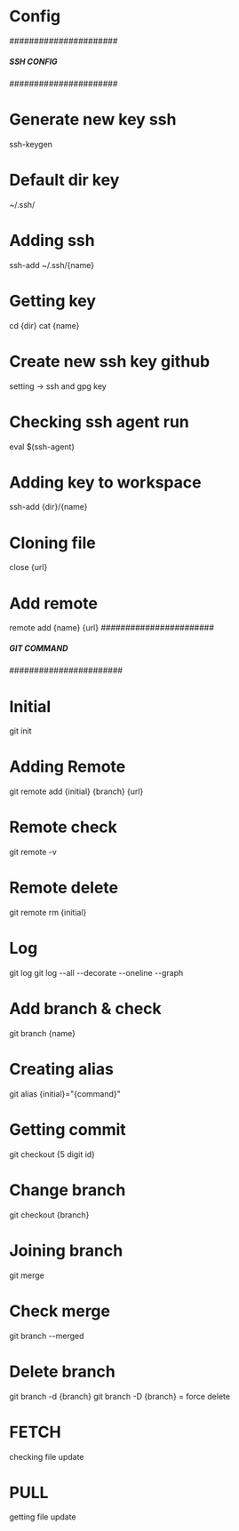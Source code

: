 # Config

######################
##### SSH CONFIG #####
######################
# Generate new key ssh
ssh-keygen
# Default dir key
~/.ssh/
# Adding ssh
ssh-add ~/.ssh/{name}
# Getting key
cd {dir}
cat {name}
# Create new ssh key github 
setting -> ssh and gpg key
# Checking ssh agent run
eval $(ssh-agent)
# Adding key to workspace
ssh-add {dir}/{name}
# Cloning file
close {url}
# Add remote
remote add {name} {url}
#######################
##### GIT COMMAND #####
#######################
# Initial
git init
# Adding Remote
git remote add {initial} {branch} {url}
# Remote check
git remote -v
# Remote delete
git remote rm {initial}
# Log
git log
git log --all --decorate --oneline --graph
# Add branch & check
git branch {name}
# Creating alias
git alias {initial}="{command}"
# Getting commit
git checkout {5 digit id}
# Change branch
git checkout {branch}
# Joining branch
git merge
# Check merge
git branch --merged
# Delete branch
git branch -d {branch}
git branch -D {branch} = force delete
# FETCH
checking file update
# PULL
getting file update
